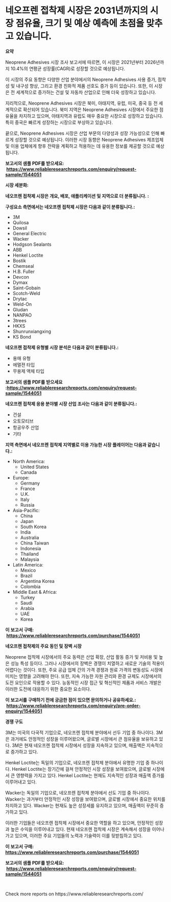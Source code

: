 <p><h1>네오프렌 접착제 시장은 2031년까지의 시장 점유율, 크기 및 예상 예측에 초점을 맞추고 있습니다.</h1></p><p><strong>요약</strong></p>
<p><p>Neoprene Adhesives 시장 조사 보고서에 따르면, 이 시장은 2021년부터 2026년까지 10.4%의 연평균 성장률(CAGR)로 성장할 것으로 예상됩니다. </p><p>이 시장의 주요 동향은 다양한 산업 분야에서의 Neoprene Adhesives 사용 증가, 점착성 및 내구성 향상, 그리고 환경 친화적 제품 선호도 증가 등이 있습니다. 또한, 이 시장은 전 세계적으로 증가하는 건설 및 자동차 산업으로 인해 더욱 성장하고 있습니다.</p><p>지리적으로, Neoprene Adhesives 시장은 북미, 아태지역, 유럽, 미국, 중국 등 전 세계적으로 확산되어 있습니다. 북미 지역은 Neoprene Adhesives 시장에서 주요한 점유율을 차지하고 있으며, 아태지역과 유럽도 매우 중요한 시장으로 성장하고 있습니다. 특히 중국은 빠르게 성장하는 시장으로 부상하고 있습니다.</p><p>끝으로, Neoprene Adhesives 시장은 산업 부문의 다양성과 성장 가능성으로 인해 빠르게 성장할 것으로 예상됩니다. 이러한 시장 동향은 Neoprene Adhesives 제조업체 및 이용 업체에게 향후 전략을 계획하고 적용하는 데 유용한 정보를 제공할 것으로 예상됩니다.</p></p>
<p><strong>보고서의 샘플 PDF를 받으세요: &nbsp;<a href="https://www.reliableresearchreports.com/enquiry/request-sample/1544051">https://www.reliableresearchreports.com/enquiry/request-sample/1544051</a></strong></p>
<p><strong>시장 세분화:</strong></p>
<p><strong> 네오프렌 접착제 시장은 개요, 배포, 애플리케이션 및 지역으로 더 분류됩니다. :</strong></p>
<p><strong>구성요소 측면에서는 네오프렌 접착제 시장은 다음과 같이 분류됩니다.:</strong></p>
<p><ul><li>3M</li><li>Quilosa</li><li>Dowsil</li><li>General Electric</li><li>Wacker</li><li>Hodgson Sealants</li><li>ABB</li><li>Henkel Loctite</li><li>Bostik</li><li>Chemseal</li><li>H.B. Fuller</li><li>Devcon</li><li>Dymax</li><li>Saint-Gobain</li><li>Scotch-Weld</li><li>Drytac</li><li>Weld-On</li><li>Gludan</li><li>NANPAO</li><li>3trees</li><li>HKXS</li><li>Shunrunxiangxing</li><li>KS Bond</li></ul></p>
<p><strong> 네오프렌 접착제 유형별 시장 분석은 다음과 같이 분류됩니다.:</strong></p>
<p><ul><li>용매 유형</li><li>에멀젼 타입</li><li>무용제 액체 타입</li></ul></p>
<p><strong>보고서의 샘플 PDF를 받으세요 :<a href="https://www.reliableresearchreports.com/enquiry/request-sample/1544051">https://www.reliableresearchreports.com/enquiry/request-sample/1544051</a></strong></p>
<p><strong> 네오프렌 접착제 응용 분야별 시장 산업 조사는 다음과 같이 분류됩니다.:</strong></p>
<p><ul><li>건설</li><li>오토모티브</li><li>항공우주 산업</li><li>기타</li></ul></p>
<p><strong>지역 측면에서 네오프렌 접착제 지역별로 이용 가능한 시장 플레이어는 다음과 같습니다.:</strong></p>
<p><ul>
    <li>
        North America:
        <ul>
            <li>United States</li>
            <li>Canada</li>
        </ul>
    </li>
    <li>
        Europe:
        <ul>
            <li>Germany</li>
            <li>France</li>
            <li>U.K.</li>
            <li>Italy</li>
            <li>Russia</li>
        </ul>
    </li>
    <li>
        Asia-Pacific:
        <ul>
            <li>China</li>
            <li>Japan</li>
            <li>South Korea</li>
            <li>India</li>
            <li>Australia</li>
            <li>China Taiwan</li>
            <li>Indonesia</li>
            <li>Thailand</li>
            <li>Malaysia</li>
        </ul>
    </li>
    <li>
        Latin America:
        <ul>
            <li>Mexico</li>
            <li>Brazil</li>
            <li>Argentina Korea</li>
            <li>Colombia</li>
        </ul>
    </li>
    <li>
        Middle East & Africa:
        <ul>
            <li>Turkey</li>
            <li>Saudi</li>
            <li>Arabia</li>
            <li>UAE</li>
            <li>Korea</li>
        </ul>
    </li>
    </ul></p>
<p><strong>이 보고서 구매: &nbsp;<a href="https://www.reliableresearchreports.com/purchase/1544051">https://www.reliableresearchreports.com/purchase/1544051</a></strong></p>
<p><strong>네오프렌 접착제의 주요 동인 및 장벽 시장</strong></p>
<p><p>Neoprene 접착제 시장에서의 주요 동력은 산업 확장, 산업 활동 증가 및 저비용 및 높은 성능 특성 등이다. 그러나 시장에서의 장벽은 경쟁이 치열하고 새로운 기술의 적용이 어렵다는 것이다. 또한, 주요 공급 업체 간의 가격 경쟁과 원료 가격의 변동성도 시장에 미치는 영향을 고려해야 한다. 또한, 지속 가능한 자원 관리와 환경 규제도 시장에서의 도전 요인으로 작용할 수 있다. 능동적인 시장 접근 및 혁신적인 제품과 서비스 개발은 이러한 도전에 대응하기 위한 중요한 요소이다.</p></p>
<p><strong>이 보고서를 구매하기 전에 궁금한 점이 있으면 문의하거나 공유하세요.: &nbsp;<a href="https://www.reliableresearchreports.com/enquiry/pre-order-enquiry/1544051">https://www.reliableresearchreports.com/enquiry/pre-order-enquiry/1544051</a></strong></p>
<p><strong>경쟁 구도</strong></p>
<p><p>3M는 미국의 다국적 기업으로, 네오프렌 접착제 분야에서 선두 기업 중 하나이다. 3M은 과거에도 안정적인 성장을 이루어왔으며, 글로벌 시장에서 큰 점유율을 보유하고 있다. 3M은 현재 네오프렌 접착제 시장에서 성장을 지속하고 있으며, 매출액은 지속적으로 증가하고 있다.</p><p>Henkel Loctite는 독일의 기업으로, 네오프렌 접착제 분야에서 유명한 기업 중 하나이다. Henkel Loctite는 장기간에 걸쳐 안정적인 시장 성장을 보여왔으며, 글로벌 시장에서 큰 영향력을 가지고 있다. Henkel Loctite는 현재도 지속적인 성장과 매출액 증가를 이루어내고 있다.</p><p>Wacker는 독일의 기업으로, 네오프렌 접착제 분야에서 선도 기업 중 하나이다. Wacker는 과거부터 안정적인 시장 성장을 보여왔으며, 글로벌 시장에서 중요한 위치를 차지하고 있다. Wacker는 현재도 높은 성장세를 유지하고 있으며, 매출액이 꾸준히 증가하고 있다.</p><p>이러한 기업들은 네오프렌 접착제 시장에서 중요한 역할을 하고 있으며, 안정적인 성장과 높은 수익을 이루어내고 있다. 현재 네오프렌 접착제 시장은 계속해서 성장을 이어나가고 있으며, 이러한 주요 기업들의 노력과 기술력이 이를 뒷받침하고 있다.</p></p>
<p><strong>이 보고서 구매: &nbsp; <a href="https://www.reliableresearchreports.com/purchase/1544051">https://www.reliableresearchreports.com/purchase/1544051</a></strong></p>
<p><strong>보고서의 샘플 PDF를 받으세요: &nbsp;<a href="https://www.reliableresearchreports.com/enquiry/request-sample/1544051">https://www.reliableresearchreports.com/enquiry/request-sample/1544051</a></strong><strong></strong></p>
<p>&nbsp;</p>
<p>Check more reports on https://www.reliableresearchreports.com/</p>